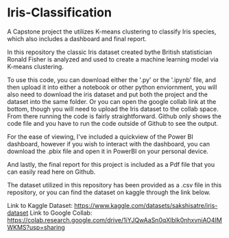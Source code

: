 # Iris-Classification
A Capstone project the utilizes K-means clustering to classify Iris species, which also includes a dashboard and final report.


In this repository the classic Iris dataset created bythe British statistician Ronald Fisher is analyzed and used to create a machine learning model via K-means clustering.

To use this code, you can download either the '.py' or the '.ipynb' file, and then upload it into either a notebook or other python enviornment, you will also need to download the iris dataset and put both the project and the dataset into the same folder. Or you can open the google collab link at the bottom, though you will need to upload the Iris dataset to the collab space. From there running the code is fairly straightforward. Github only shows the code file and you have to run the code outside of Github to see the output.

For the ease of viewing, I've included a quickview of the Power BI dashboard, however if you wish to interact with the dashboard, you can download the .pbix file and open it in PowerBI on your personal device. 

And lastly, the final report for this project is included as a Pdf file that you can easily read here on Github.

The dataset utilized in this repository has been provided as a .csv file in this repository, or you can find the dataset on kaggle through the link below.

Link to Kaggle Dataset: https://www.kaggle.com/datasets/sakshisatre/iris-dataset
Link to Google Collab:  https://colab.research.google.com/drive/1iYJQwAaSn0qXlblk0nhxvniAO4IMWKMS?usp=sharing
